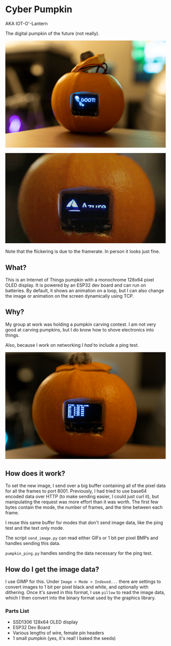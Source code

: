 # Cyber Pumpkin
AKA IOT-O'-Lantern

The digital pumpkin of the future (not really).

![Image of the Cyber Pumpkin showing the "Doot" image.](doot.png)

<!-- todo: image with the top on? -->

![Gif of the Cyber Pumpkin running a ping test, sped up.](pingtest.gif)

Note that the flickering is due to the framerate. In person it looks just fine.

## What?

This is an Internet of Things pumpkin with a monochrome 128x64 pixel OLED display. It is powered by an ESP32 dev board and can run on batteries.
By default, it shows an animation on a loop, but I can also change the image or animation on the screen dynamically using TCP.

## Why?

My group at work was holding a pumpkin carving contest. I am not very good at carving pumpkins,
but I do know how to shove electronics into things.

Also, because I work on networking I _had_ to include a ping test.

![Ping test running on the pumpkin.](pingtest.png)

## How does it work?

To set the new image, I send over a big buffer containing all of the pixel data for all the frames to port 8001.
Previously, I had tried to use base64 encoded data over HTTP (to make sending easier, I could just curl it),
but manipulating the request was more effort than it was worth. The first few bytes contain the mode, the number of frames,
and the time between each frame.

I reuse this same buffer for modes that don't send image data, like the ping test and the text only mode.

The script `send_image.py` can read either GIFs or 1 bit per pixel BMPs and handles sending this data.

`pumpkin_ping.py` handles sending the data necessary for the ping test.

## How do I get the image data?

I use GIMP for this. Under `Image > Mode > Indexed...` there are settings to convert images to 1 bit per pixel black and white, and optionally with
dithering. Once it's saved in this format, I use `pillow` to read the image data, which I then convert into the binary format used by the graphics library.

### Parts List

- SSD1306 128x64 OLED display
- ESP32 Dev Board
- Various lengths of wire, female pin headers
- 1 small pumpkin (yes, it's real! I baked the seeds)
